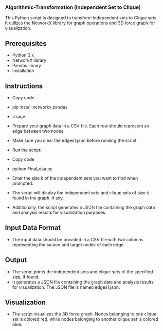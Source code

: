 ### Algorithmic-Transformation (Independent Set to Clique) 
This Python script is designed to transform Independent sets to Clique sets. It utilizes the NetworkX library for graph operations and 3D force graph for visualization.

## Prerequisites
- Python 3.x
- NetworkX library
- Pandas library
- Installation

## Instructions
- Copy code
- pip install networkx pandas
- Usage
- Prepare your graph data in a CSV file. Each row should represent an edge between two nodes.

- Make sure you clear the edges1.json before running the script
- Run the script:

- Copy code
- python Final_dsa.py
- Enter the size k of the independent sets you want to find when prompted.

- The script will display the independent sets and clique sets of size k found in the graph, if any.

- Additionally, the script generates a JSON file containing the graph data and analysis results for visualization purposes.

## Input Data Format
- The input data should be provided in a CSV file with two columns representing the source and target nodes of each edge.

## Output
- The script prints the independent sets and clique sets of the specified size, if found.
- It generates a JSON file containing the graph data and analysis results for visualization. The JSON file is named edges1.json.
  
## Visualization
- The script visualizes the 3D force graph. Nodes belonging to one clique set is colored red, while nodes belonging to another clique set is colored blue.
